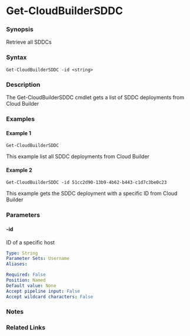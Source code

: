 # Get-CloudBuilderSDDC

### Synopsis
Retrieve all SDDCs

### Syntax
```
Get-CloudBuilderSDDC -id <string>
```

### Description
The Get-CloudBuilderSDDC cmdlet gets a list of SDDC deployments from Cloud Builder

### Examples
#### Example 1
```
Get-CloudBuilderSDDC
```
This example list all SDDC deployments from Cloud Builder

#### Example 2
```
Get-CloudBuilderSDDC -id 51cc2d90-13b9-4b62-b443-c1d7c3be0c23
```
This example gets the SDDC deployment with a specific ID from Cloud Builder

### Parameters

#### -id
ID of a specific host

```yaml
Type: String
Parameter Sets: Username
Aliases:

Required: False
Position: Named
Default value: None
Accept pipeline input: False
Accept wildcard characters: False
```

### Notes

### Related Links
